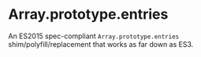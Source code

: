 # Array.prototype.entries
An ES2015 spec-compliant `Array.prototype.entries` shim/polyfill/replacement that works as far down as ES3.
